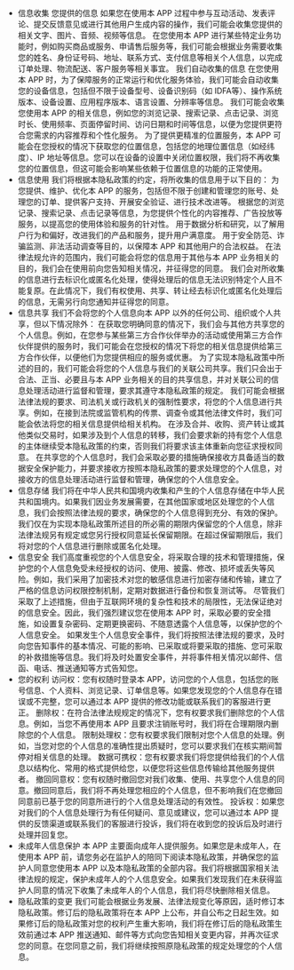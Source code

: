 - 信息收集 您提供的信息 如果您在使用本 APP 过程中参与互动活动、发表评论、提交反馈意见或进行其他用户生成内容的操作，我们可能会收集您提供的相关文字、图片、音频、视频等信息。 在您使用本 APP 进行某些特定业务功能时，例如购买商品或服务、申请售后服务等，我们可能会根据业务需要收集您的姓名、身份证号码、地址、联系方式、支付信息等相关个人信息，以完成订单处理、物流配送、客户服务等相关事宜。 我们自动收集的信息 在您使用本 APP 时，为了保障服务的正常运行和优化服务体验，我们可能会自动收集您的设备信息，包括但不限于设备型号、设备识别码（如 IDFA等）、操作系统版本、设备设置、应用程序版本、语言设置、分辨率等信息。 我们可能会收集您使用本 APP 的相关信息，例如您的浏览记录、搜索记录、点击记录、浏览时长、使用频率、页面停留时间、访问日期和时间等信息，以便为您提供更符合您需求的内容推荐和个性化服务。 为了提供更精准的位置服务，本 APP 可能会在您授权的情况下获取您的位置信息，包括您的地理位置信息（如经纬度）、IP 地址等信息。您可以在设备的设置中关闭位置权限，我们将不再收集您的位置信息，但这可能会影响某些依赖于位置信息的功能的正常使用。
- 信息使用 我们将根据本隐私政策的约定，将所收集的信息用于以下目的： 为您提供、维护、优化本 APP 的服务，包括但不限于创建和管理您的账号、处理您的订单、提供客户支持、开展安全验证、进行技术改进等。 根据您的浏览记录、搜索记录、点击记录等信息，为您提供个性化的内容推荐、广告投放等服务，以提高您的使用体验和服务的针对性。 用于数据分析和研究，以了解用户行为和偏好，改进我们的产品和服务，提升用户满意度。 用于安全防范、诈骗监测、非法活动调查等目的，以保障本 APP 和其他用户的合法权益。 在法律法规允许的范围内，我们可能会将您的信息用于其他与本 APP 业务相关的目的，我们会在使用前向您告知相关情况，并征得您的同意。 我们会对所收集的信息进行去标识化或匿名化处理，使得处理后的信息无法识别特定个人且不能复原。在此情况下，我们有权使用、共享、转让经去标识化或匿名化处理后的信息，无需另行向您通知并征得您的同意。
- 信息共享 我们不会将您的个人信息向本 APP 以外的任何公司、组织或个人共享，但以下情况除外： 在获取您明确同意的情况下，我们会与其他方共享您的个人信息。例如，在您参与某些第三方合作伙伴举办的活动或使用第三方合作伙伴提供的服务时，我们可能会在您授权的情况下将您的相关信息提供给第三方合作伙伴，以便他们为您提供相应的服务或优惠。 为了实现本隐私政策中所述的目的，我们可能会将您的个人信息与我们的关联公司共享。我们只会出于合法、正当、必要且与本 APP 业务相关的目的共享信息，并对关联公司的信息处理活动进行监督和管理，要求其遵守本隐私政策的规定。 我们可能会根据法律法规的要求、司法机关或行政机关的强制性要求，将您的个人信息进行共享。例如，在接到法院或监管机构的传票、调查令或其他法律文件时，我们可能会依法将您的相关信息提供给相关机构。 在涉及合并、收购、资产转让或其他类似交易时，如果涉及到个人信息的转移，我们会要求新的持有您个人信息的主体继续受本隐私政策的约束，否则我们将要求该主体重新向您征求授权同意。 在共享您的个人信息时，我们会采取必要的措施确保接收方具备适当的数据安全保护能力，并要求接收方按照本隐私政策的要求处理您的个人信息，对接收方的信息处理活动进行监督和管理，确保您的个人信息安全。
- 信息存储 我们将在中华人民共和国境内收集和产生的个人信息存储在中华人民共和国境内。如果我们因业务发展需要，在其他国家或地区处理您的个人信息，我们会按照法律法规的要求，确保您的个人信息得到充分、有效的保护。 我们仅在为实现本隐私政策所述目的所必需的期限内保留您的个人信息，除非法律法规另有规定或您另行授权同意延长保留期限。在超过保留期限后，我们将对您的个人信息进行删除或匿名化处理。
- 信息安全 我们高度重视您的个人信息安全，将采取合理的技术和管理措施，保护您的个人信息免受未经授权的访问、使用、披露、修改、损坏或丢失等风险。例如，我们采用了加密技术对您的敏感信息进行加密存储和传输，建立了严格的信息访问权限控制机制，定期对数据进行备份和恢复测试等。 尽管我们采取了上述措施，但由于互联网环境的复杂性和技术的局限性，无法保证绝对的信息安全。因此，我们强烈建议您在使用本 APP 时，采取必要的安全措施，如设置复杂密码、定期更换密码、不随意透露个人信息等，以保护您的个人信息安全。 如果发生个人信息安全事件，我们将按照法律法规的要求，及时向您告知事件的基本情况、可能的影响、已采取或将要采取的措施、您可采取的补救措施等信息。我们将及时处置安全事件，并将事件相关情况以邮件、信函、电话、推送通知等方式告知您。
- 您的权利 访问权：您有权随时登录本 APP，访问您的个人信息，包括您的账号信息、个人资料、浏览记录、订单信息等。如果您发现您的个人信息存在错误或不完整，您可以通过本 APP 提供的修改功能或联系我们的客服进行更正。 删除权：在符合法律法规规定的情况下，您有权要求我们删除您的个人信息。例如，当您不再使用本 APP 且要求注销账号时，我们将在合理期限内删除您的个人信息。 限制处理权：您有权要求我们限制对您个人信息的处理。例如，当您对您的个人信息的准确性提出质疑时，您可以要求我们在核实期间暂停对相关信息的处理。 数据可携权：您有权要求我们将您提供给我们的个人信息以结构化、常用的格式提供给您，以便您将这些信息传输给其他服务提供者。 撤回同意权：您有权随时撤回您对我们收集、使用、共享您个人信息的同意。撤回同意后，我们将不再处理您相应的个人信息，但不影响我们在您撤回同意前已基于您的同意所进行的个人信息处理活动的有效性。 投诉权：如果您对我们的个人信息处理行为有任何疑问、意见或建议，您可以通过本 APP 提供的反馈渠道或联系我们的客服进行投诉，我们将在收到您的投诉后及时进行处理并回复您。
- 未成年人信息保护 本 APP 主要面向成年人提供服务。如果您是未成年人，在使用本 APP 前，请您务必在监护人的陪同下阅读本隐私政策，并确保您的监护人同意您使用本 APP 以及本隐私政策的全部内容。我们将根据国家相关法律法规的规定，保护未成年人的个人信息安全。如果我们发现我们在未获得监护人同意的情况下收集了未成年人的个人信息，我们将尽快删除相关信息。
- 隐私政策的变更 我们可能会根据业务发展、法律法规变化等原因，适时修订本隐私政策。修订后的隐私政策将在本 APP 上公布，并自公布之日起生效。如果修订后的隐私政策对您的权利产生重大影响，我们将在修订后的隐私政策生效前通过本 APP 推送通知、邮件等方式向您告知相关变更内容，并再次征求您的同意。在您同意之前，我们将继续按照原隐私政策的规定处理您的个人信息。
